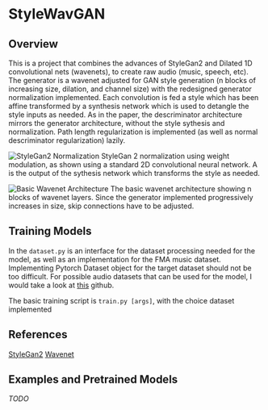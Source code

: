 # StyleWavGAN

## Overview
This is a project that combines the advances of StyleGan2 and Dilated 1D convolutional
nets (wavenets), to create raw audio (music, speech, etc). The generator is a wavenet
adjusted for GAN style generation (n blocks of increasing size, dilation, and channel size)
with the redesigned generator normalization implemented. Each convolution is fed a style
which has been affine transformed by a synthesis network which is used to detangle
the style inputs as needed. As in the paper, the descriminator architecture mirrors the
generator architecture, without the style sythesis and normalization. Path length regularization
is implemented (as well as normal descriminator regularization) lazily.

![StyleGan2 Normalization](./images/weight_demod.png)
StyleGan 2 normalization using weight modulation, as shown using a standard 2D convolutional
neural network. A is the output of the sythesis network which transforms the style
as needed.

![Basic Wavenet Architecture](./images/wavenet_architecture.png)
The basic wavenet architecture showing n blocks of wavenet layers. Since the generator
implemented progressively increases in size, skip connections have to be adjusted.

## Training Models
In the `dataset.py` is an interface for the dataset processing needed for the model,
as well as an implementation for the FMA music dataset. Implementing Pytorch Dataset
object for the target dataset should not be too difficult. For possible audio datasets
that can be used for the model, I would take a look at [this](https://github.com/jim-schwoebel/voice_datasets)
github.

The basic training script is `train.py [args]`, with the choice dataset implemented

## References

[StyleGan2](https://arxiv.org/abs/1912.04958)
[Wavenet](https://arxiv.org/abs/1609.03499)

## Examples and Pretrained Models
*TODO*
